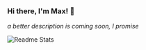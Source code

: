 ### Hi there, I'm Max! 👋

<!--
**mynameismrtime/mynameismrtime** is a ✨ _special_ ✨ repository because its `README.md` (this file) appears on your GitHub profile.

Here are some ideas to get you started:

- 🔭 I’m currently working on ...
- 🌱 I’m currently learning ...
- 👯 I’m looking to collaborate on ...
- 🤔 I’m looking for help with ...
- 💬 Ask me about ...
- 📫 How to reach me: ...
- 😄 Pronouns: ...
- ⚡ Fun fact: ...
-->

*a better description is coming soon, I promise*


![Readme Stats](https://github-readme-stats.vercel.app/api?username=mynameismax&count_private=true&show_icons=true&hide=stars&theme=buefy)
